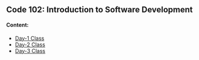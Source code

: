 ##  Code 102: Introduction to Software Development
#### Content: 
- [Day-1 Class](Day1.md)
- [Day-2 Class](Day2.md)
- [Day-3 Class](Day3.md)
  
  
    


